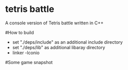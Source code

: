 # tetris battle
A console version of Tetris battle written in C++

#How to build
 * set "./deps/include" as an additional include directory 
 * set "./deps/lib" as additional libaray directory 
 * linker -lconio

 #Some game snapshot 
 

